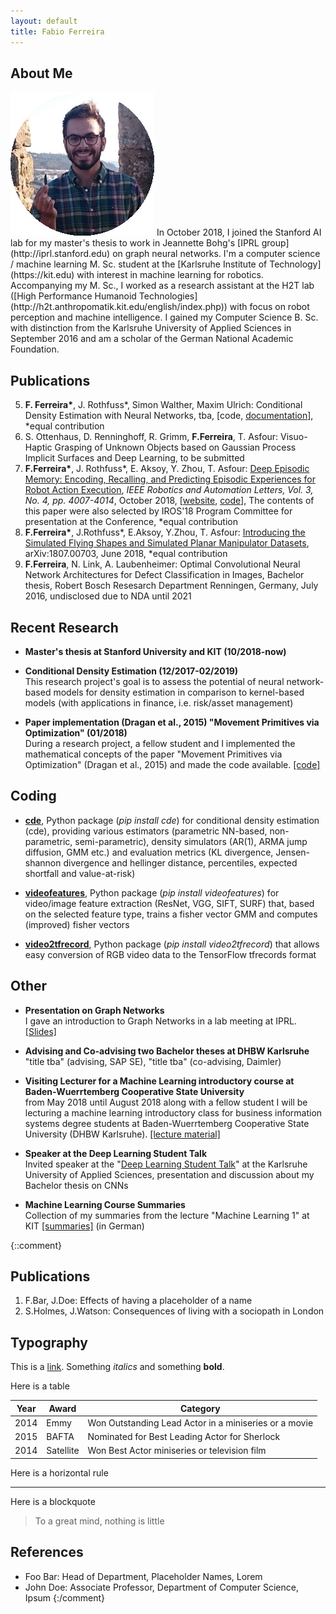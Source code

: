 ```yaml
---
layout: default
title: Fabio Ferreira
---
```


## About Me

<img class="profile-picture" src="pic.gif">
In October 2018, I joined the Stanford AI lab for my master's thesis to work in Jeannette Bohg's [IPRL group](http://iprl.stanford.edu) on graph neural networks. I'm a computer science / machine learning M. Sc. student at the [Karlsruhe Institute of Technology](https://kit.edu) with interest in machine learning for robotics. Accompanying my M. Sc., I worked as a research assistant at the H2T lab ([High Performance Humanoid Technologies](http://h2t.anthropomatik.kit.edu/english/index.php)) with focus on robot perception and machine intelligence. I gained my Computer Science B. Sc. with distinction from the Karlsruhe University of Applied Sciences in September 2016 and am a scholar of the German National Academic Foundation.

## Publications
5. **F. Ferreira\***, J. Rothfuss\*, Simon Walther, Maxim Ulrich: Conditional Density Estimation with Neural Networks, tba, [code, [documentation](https://jonasrothfuss.github.io/Conditional_Density_Estimation)], *equal contribution
4. S. Ottenhaus, D. Renninghoff, R. Grimm, **F.Ferreira**, T. Asfour: Visuo-Haptic Grasping of Unknown Objects based on Gaussian Process Implicit Surfaces and Deep Learning, to be submitted
3. **F.Ferreira\***, J. Rothfuss\*, E. Aksoy, Y. Zhou, T. Asfour: [Deep Episodic Memory: Encoding, Recalling, and Predicting Episodic Experiences for Robot Action Execution](https://arxiv.org/abs/1801.04134), *IEEE Robotics and Automation Letters, Vol. 3, No. 4, pp. 4007-4014*, October 2018, [[website](http://h2t-projects.webarchiv.kit.edu/Projects/episodicmemory), [code](https://github.com/jonasrothfuss/DeepEpisodicMemory)], The contents of this paper were also selected by IROS'18 Program Committee for presentation at the Conference, *equal contribution
2. **F.Ferreira\***, J.Rothfuss\*, E.Aksoy, Y.Zhou, T. Asfour: [Introducing the Simulated Flying Shapes and Simulated Planar Manipulator Datasets](https://arxiv.org/abs/1807.00703), arXiv:1807.00703, June 2018, *equal contribution
1. **F.Ferreira**, N. Link, A. Laubenheimer: Optimal Convolutional Neural Network Architectures for Defect Classification in Images, Bachelor thesis, Robert Bosch Resesarch Department Renningen, Germany, July 2016, undisclosed due to NDA until 2021


## Recent Research

+ __Master's thesis at Stanford University and KIT (10/2018-now)__

+ __Conditional Density Estimation (12/2017-02/2019)__ <br/>
This research project's goal is to assess the potential of neural network-based models for density estimation in comparison to kernel-based models (with applications in finance, i.e. risk/asset management)

+ __Paper implementation (Dragan et al., 2015) "Movement Primitives via Optimization" (01/2018)__ <br/>
During a research project, a fellow student and I implemented the mathematical concepts of the paper "Movement Primitives via Optimization" (Dragan et al., 2015) and made the code available. [[code]](https://github.com/ferreirafabio/movement_primitives_via_optimization)


## Coding
+ **[cde](https://github.com/jonasrothfuss/Conditional_Density_Estimation)**, Python package (*pip install cde*) for conditional density estimation (cde), providing various estimators (parametric NN-based, non-parametric, semi-parametric), density simulators (AR(1), ARMA jump diffusion, GMM etc.) and evaluation metrics (KL divergence, Jensen-shannon divergence and hellinger distance, percentiles, expected shortfall and value-at-risk)

+ **[videofeatures](https://github.com/jonasrothfuss/videofeatures)**, Python package (*pip install videofeatures*) for video/image feature extraction (ResNet, VGG, SIFT, SURF) that, based on the selected feature type, trains a fisher vector GMM and computes (improved) fisher vectors

+ **[video2tfrecord](https://github.com/ferreirafabio/video2tfrecord)**, Python package (*pip install video2tfrecord*) that allows easy conversion of RGB video data to the TensorFlow tfrecords format


## Other
+ __Presentation on Graph Networks__<br/>
I gave an introduction to Graph Networks in a lab meeting at IPRL. [[Slides]](https://www.dropbox.com/sh/dnjnjggevvxo8jl/AAA5B2f7QP7LW7YIqjYeElvia?dl=0)

+ __Advising and Co-advising two Bachelor theses at DHBW Karlsruhe__<br/>
"title tba" (advising, SAP SE), "title tba" (co-advising, Daimler) 

+ __Visiting Lecturer for a Machine Learning introductory course at Baden-Wuerrtemberg Cooperative State University__<br/>
from May 2018 until August 2018 along with a fellow student I will be lecturing a machine learning introductory class for business information systems degree students at Baden-Wuerrtemberg Cooperative State University (DHBW Karlsruhe). [[lecture material]](https://github.com/ferreirafabio/Intro_to_ML_DHBW)


+ __Speaker at the Deep Learning Student Talk__ <br/>
Invited speaker at the "[Deep Learning Student Talk](https://ferreirafabio.github.io/data/posterdl.pdf)" at the Karlsruhe University of Applied Sciences, presentation and discussion about my Bachelor thesis on CNNs

+ __Machine Learning Course Summaries__ <br/>
Collection of my summaries from the lecture "Machine Learning 1" at KIT [[summaries]](https://drive.google.com/drive/folders/0B-yrr3JhUpcLMW1FS3NqOGc3N2c?usp=sharing) (in German)



{::comment}
## Publications

1. F.Bar, J.Doe: Effects of having a placeholder of a name
2. S.Holmes, J.Watson: Consequences of living with a sociopath in London

## Typography

This is a [link](http://google.com). Something *italics* and something **bold**.

Here is a table

Year | Award | Category
-----|-------|--------
2014 | Emmy  | Won Outstanding Lead Actor in a miniseries or a movie
2015 | BAFTA | Nominated for Best Leading Actor for Sherlock
2014 | Satellite | Won Best Actor miniseries or television film

Here is a horizontal rule

---

Here is a blockquote

> To a great mind, nothing is little

## References

* Foo Bar: Head of Department, Placeholder Names, Lorem
* John Doe: Associate Professor, Department of Computer Science, Ipsum
{:/comment}
